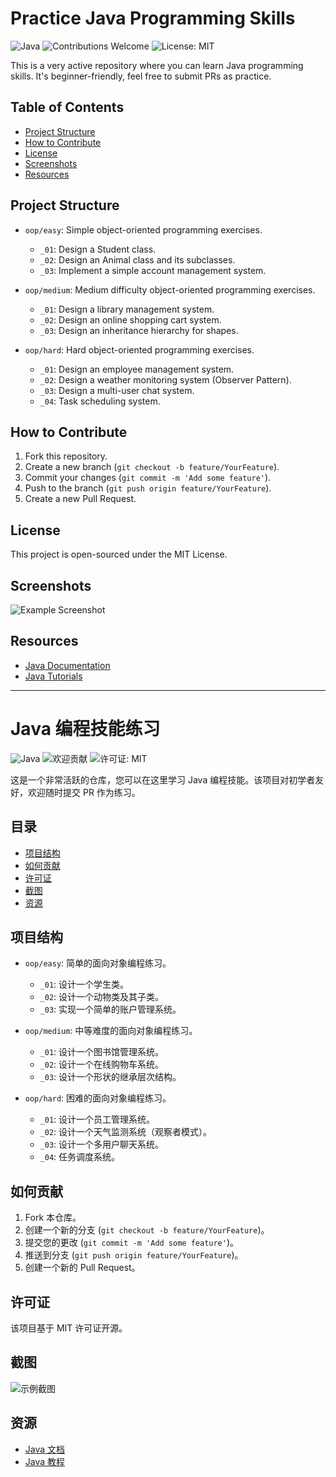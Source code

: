 # Practice Java Programming Skills

![Java](https://img.shields.io/badge/Java-Programming-blue)
![Contributions Welcome](https://img.shields.io/badge/Contributions-Welcome-brightgreen)
![License: MIT](https://img.shields.io/badge/License-MIT-yellow)

This is a very active repository where you can learn Java programming skills. It's beginner-friendly, feel free to submit PRs as practice.

## Table of Contents
- [Project Structure](#project-structure)
- [How to Contribute](#how-to-contribute)
- [License](#license)
- [Screenshots](#screenshots)
- [Resources](#resources)

## Project Structure

- `oop/easy`: Simple object-oriented programming exercises.
  - `_01`: Design a Student class.
  - `_02`: Design an Animal class and its subclasses.
  - `_03`: Implement a simple account management system.

- `oop/medium`: Medium difficulty object-oriented programming exercises.
  - `_01`: Design a library management system.
  - `_02`: Design an online shopping cart system.
  - `_03`: Design an inheritance hierarchy for shapes.

- `oop/hard`: Hard object-oriented programming exercises.
  - `_01`: Design an employee management system.
  - `_02`: Design a weather monitoring system (Observer Pattern).
  - `_03`: Design a multi-user chat system.
  - `_04`: Task scheduling system.

## How to Contribute

1. Fork this repository.
2. Create a new branch (`git checkout -b feature/YourFeature`).
3. Commit your changes (`git commit -m 'Add some feature'`).
4. Push to the branch (`git push origin feature/YourFeature`).
5. Create a new Pull Request.

## License

This project is open-sourced under the MIT License.

## Screenshots

![Example Screenshot](https://via.placeholder.com/800x400.png?text=Project+Screenshot)

## Resources

- [Java Documentation](https://docs.oracle.com/en/java/)
- [Java Tutorials](https://www.javatpoint.com/java-tutorial)

---

# Java 编程技能练习

![Java](https://img.shields.io/badge/Java-编程-blue)
![欢迎贡献](https://img.shields.io/badge/欢迎贡献-brightgreen)
![许可证: MIT](https://img.shields.io/badge/许可证-MIT-yellow)

这是一个非常活跃的仓库，您可以在这里学习 Java 编程技能。该项目对初学者友好，欢迎随时提交 PR 作为练习。

## 目录
- [项目结构](#项目结构)
- [如何贡献](#如何贡献)
- [许可证](#许可证)
- [截图](#截图)
- [资源](#资源)

## 项目结构

- `oop/easy`: 简单的面向对象编程练习。
  - `_01`: 设计一个学生类。
  - `_02`: 设计一个动物类及其子类。
  - `_03`: 实现一个简单的账户管理系统。

- `oop/medium`: 中等难度的面向对象编程练习。
  - `_01`: 设计一个图书馆管理系统。
  - `_02`: 设计一个在线购物车系统。
  - `_03`: 设计一个形状的继承层次结构。

- `oop/hard`: 困难的面向对象编程练习。
  - `_01`: 设计一个员工管理系统。
  - `_02`: 设计一个天气监测系统（观察者模式）。
  - `_03`: 设计一个多用户聊天系统。
  - `_04`: 任务调度系统。

## 如何贡献

1. Fork 本仓库。
2. 创建一个新的分支 (`git checkout -b feature/YourFeature`)。
3. 提交您的更改 (`git commit -m 'Add some feature'`)。
4. 推送到分支 (`git push origin feature/YourFeature`)。
5. 创建一个新的 Pull Request。

## 许可证

该项目基于 MIT 许可证开源。

## 截图

![示例截图](https://via.placeholder.com/800x400.png?text=项目截图)

## 资源

- [Java 文档](https://docs.oracle.com/en/java/)
- [Java 教程](https://www.javatpoint.com/java-tutorial)
